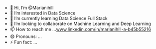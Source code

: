 - 👋 Hi, I’m @Marianihill
- 👀 I’m interested in Data Science
- 🌱 I’m currently learning Data Science Full Stack
- 💞️ I’m looking to collaborate on Machine Learning and Deep Learning 
- 📫 How to reach me ...www.linkedin.com/in/marianihill-a-b45b55216
- 😄 Pronouns: ...
- ⚡ Fun fact: ...

<!---
Marianihill/Marianihill is a ✨ special ✨ repository because its `README.md` (this file) appears on your GitHub profile.
You can click the Preview link to take a look at your changes.
--->
